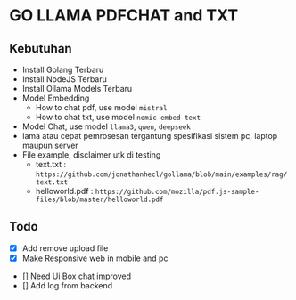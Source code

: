 # GO LLAMA PDFCHAT and TXT

## Kebutuhan

- Install Golang Terbaru
- Install NodeJS Terbaru
- Install Ollama Models Terbaru
- Model Embedding
  - How to chat pdf, use model `mistral`
  - How to chat txt, use model `nomic-embed-text`
- Model Chat, use model `llama3`, `qwen`, `deepseek`
- lama atau cepat pemrosesan tergantung spesifikasi sistem pc, laptop maupun server
- File example, disclaimer utk di testing
  - text.txt : `https://github.com/jonathanhecl/gollama/blob/main/examples/rag/text.txt`
  - helloworld.pdf : `https://github.com/mozilla/pdf.js-sample-files/blob/master/helloworld.pdf`

## Todo

- [x] Add remove upload file
- [x] Make Responsive web in mobile and pc
- [] Need Ui Box chat improved
- [] Add log from backend
